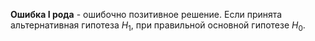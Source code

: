 **Ошибка I рода** - ошибочно позитивное решение. Если принята альтернативная гипотеза $H_1$, при правильной основной гипотезе $H_0$.